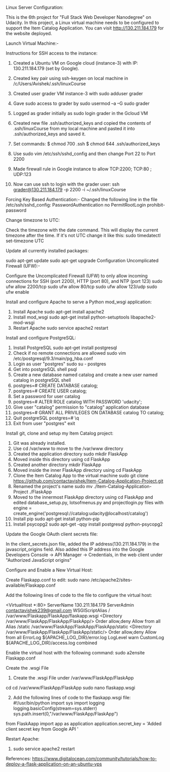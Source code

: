 Linux Server Configuration:

This is the 6th project for "Full Stack Web Developer Nanodegree" on Udacity.
In this project, a Linux virtual machine needs to be configured to support the Item Catalog Application.
You can visit  http://130.211.184.179  for the website deployed.

Launch Virtual Machine:-

Instructions for SSH access to the instance:
1.	Created a Ubuntu VM on Google cloud (instance-3) with IP: 130.211.184.179 (set by Google).
2.	Created key pair using ssh-keygen on local machine in /c/Users/Avishek/.ssh/linuxCourse
3.	Created user grader VM instance-3 with sudo adduser grader
4.	Gave sudo access to grader by sudo usermod –a –G sudo grader
5.	Logged as grader initially as sudo login grader in the Gcloud VM
6.	Created new file .ssh/authorized_keys and copied the contents of .ssh/linuxCourse from my local machine and pasted it into .ssh/authorized_keys and saved it.
7.	Set commands:
$ chmod 700 .ssh
$ chmod 644 .ssh/authorized_keys

8.	Use sudo vim /etc/ssh/sshd_config and then change Port 22 to Port 2200
9.	Made firewall rule in Google instance to allow TCP:2200; TCP:80 ; UDP:123
10.	Now can use ssh to login with the grader user: ssh grader@130.211.184.179 -p 2200 -i ~/.ssh/linuxCourse

Forcing Key Based Authentication:-
Changed the following line in the file /etc/ssh/sshd_config:
PasswordAuthentication no
PermitRootLogin prohibit-password

Change timezone to UTC:

Check the timezone with the date command. This will display the current timezone after the time. If it's not UTC change it like this:
sudo timedatectl set-timezone UTC

Update all currently installed packages:

sudo apt-get update
sudo apt-get upgrade
Configuration Uncomplicated Firewall (UFW):-

Configure the Uncomplicated Firewall (UFW) to only allow incoming connections for SSH (port 2200), HTTP (port 80), and NTP (port 123)
sudo ufw allow 2200/tcp
sudo ufw allow 80/tcp
sudo ufw allow 123/udp
sudo ufw enable

Install and configure Apache to serve a Python mod_wsgi application:

1.	Install Apache sudo apt-get install apache2
2.	Install mod_wsgi sudo apt-get install python-setuptools libapache2-mod-wsgi
3.	Restart Apache sudo service apache2 restart

Install and configure PostgreSQL:

1.	Install PostgreSQL sudo apt-get install postgresql
2.	Check if no remote connections are allowed sudo vim /etc/postgresql/9.3/main/pg_hba.conf
3.	Login as user "postgres" sudo su - postgres
4.	Get into postgreSQL shell psql
5.	Create a new database named catalog and create a new user named catalog in postgreSQL shell
6.	postgres=# CREATE DATABASE catalog;
7.	postgres=# CREATE USER catalog;
8.	Set a password for user catalog
9.	postgres=# ALTER ROLE catalog WITH PASSWORD 'udacity';
10.	Give user "catalog" permission to "catalog" application database
11.	postgres=# GRANT ALL PRIVILEGES ON DATABASE catalog TO catalog;
12.	Quit postgreSQL postgres=# \q
13.	Exit from user "postgres"
exit

Install git, clone and setup my Item Catalog project:

1.	Git was already installed.
2.	Use cd /var/www to move to the /var/www directory
3.	Created the application directory sudo mkdir FlaskApp
4.	Moved inside this directory using cd FlaskApp
5.	Created another directory mkdir FlaskApp
6.	Moved inside the inner FlaskApp directory using cd FlaskApp
7.	Clone the Item Catalog App to the virtual machine sudo git clone https://github.com/contactavishek/Item-Catalog-Application-Project.git
8.	Renamed the project's name sudo mv ./Item-Catalog-Application-Project ./FlaskApp
9.	Moved to the innermost FlaskApp directory using cd FlaskApp and edited database_setup.py, lotsofmenus.py and projectlogin.py files with engine = create_engine('postgresql://catalog:udacity@localhost/catalog')
10.	Install pip sudo apt-get install python-pip
11.	Install psycopg2 sudo apt-get -qqy install postgresql python-psycopg2

Update the Google OAuth client secrets file:

In the client_secrets.json file, added the IP address(130.211.184.179) in the javascript_origins field. Also added this IP address into the Google Developers Console -> API Manager -> Credentials, in the web client under "Authorized JavaScript origins"

Configure and Enable a New Virtual Host:

Create Flaskapp.conf to edit: sudo nano /etc/apache2/sites-available/Flaskapp.conf

Add the following lines of code to the file to configure the virtual host:

<VirtualHost *:80>
	ServerName 130.211.184.179
	ServerAdmin contactavishek239@gmail.com
	WSGIScriptAlias / /var/www/Flaskapp/FlaskApp/flaskapp.wsgi
	<Directory /var/www/FlaskApp/FlaskApp/FlaskApp/>
		Order allow,deny
		Allow from all
	</Directory>
	Alias /static /var/www/FlaskApp/FlaskApp/FlaskApp/static
	<Directory /var/www/FlaskApp/FlaskApp/FlaskApp/static/>
		Order allow,deny
		Allow from all
	</Directory>
	ErrorLog ${APACHE_LOG_DIR}/error.log
	LogLevel warn
	CustomLog ${APACHE_LOG_DIR}/access.log combined
</VirtualHost>

Enable the virtual host with the following command: sudo a2ensite Flaskapp.conf

Create the .wsgi File

1.	Create the .wsgi File under /var/www/FlaskApp/FlaskApp

cd cd /var/www/FlaskApp/FlaskApp
sudo nano flaskapp.wsgi

2.	Add the following lines of code to the flaskapp.wsgi file:
#!/usr/bin/python
import sys
import logging
logging.basicConfig(stream=sys.stderr)
sys.path.insert(0,"/var/www/FlaskApp/FlaskApp")

from FlaskAapp import app as application
application.secret_key = 'Added client secret key from Google API '

Restart Apache:
1.	sudo service apache2 restart

References:
https://www.digitalocean.com/community/tutorials/how-to-deploy-a-flask-application-on-an-ubuntu-vps

